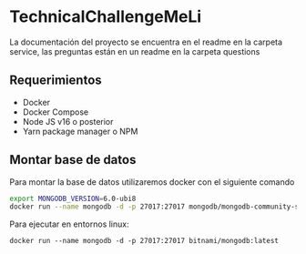 # TechnicalChallengeMeLi
La documentación del proyecto se encuentra en el readme en la carpeta service, las preguntas están en un readme en la carpeta questions

## Requerimientos
* Docker
* Docker Compose
* Node JS v16 o posterior
* Yarn package manager o NPM

## Montar base de datos
Para montar la base de datos utilizaremos docker con el siguiente comando
```bash
export MONGODB_VERSION=6.0-ubi8
docker run --name mongodb -d -p 27017:27017 mongodb/mongodb-community-server:$MONGODB_VERSION
```
Para ejecutar en entornos linux:
```
docker run --name mongodb -d -p 27017:27017 bitnami/mongodb:latest
```